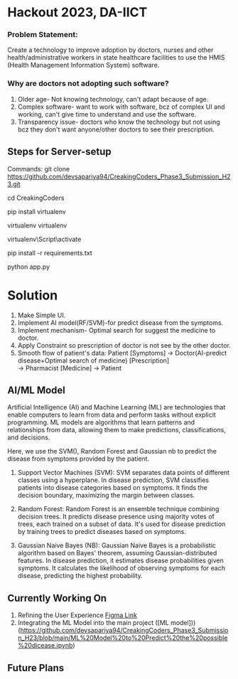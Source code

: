 
# Hackout 2023, DA-IICT

### Problem Statement:   
Create a technology to improve adoption by doctors, nurses and other health/administrative workers in state healthcare facilities to use the HMIS (Health Management Information System) software.

### Why are doctors not adopting such software?
1) Older age- Not knowing technology, can't adapt because of age.
2) Complex software- want to work with software, bcz of complex UI and working, can't give time to understand and use the software.
3) Transparency issue- doctors who know the technology but not using bcz they don't want anyone/other doctors to see their prescription.

## Steps for Server-setup
Commands:
git clone https://github.com/devsapariya94/CreakingCoders_Phase3_Submission_H23.git

cd CreakingCoders

pip install virtualenv

virtualenv virtualenv

virtualenv\Script\activate

pip install -r requirements.txt

python app.py
# Solution
1. Make Simple UI.
2. Implement AI model(RF/SVM)-for predict disease from the symptoms.
3. Implement mechanism- Optimal search for suggest the medicine to doctor. 
4. Apply Constraint so prescription of doctor is not see by the other doctor.
5. Smooth flow of patient's data:
Patient [Symptoms] 
-> 
Doctor(AI-predict disease+Optimal search of medicine) [Prescription]         
->
Pharmacist [Medicine] 
->
Patient 


## AI/ML Model
Artificial Intelligence (AI) and Machine Learning (ML) are technologies that enable computers to learn from data and perform tasks without explicit programming. ML models are algorithms that learn patterns and relationships from data, allowing them to make predictions, classifications, and decisions.

Here, we use the SVM(), Random Forest and Gaussian nb to predict the disease from symptoms provided by the patient.

1. Support Vector Machines (SVM):
SVM separates data points of different classes using a hyperplane. In disease prediction, SVM classifies patients into disease categories based on symptoms. It finds the decision boundary, maximizing the margin between classes.

2. Random Forest:
Random Forest is an ensemble technique combining decision trees. It predicts disease presence using majority votes of trees, each trained on a subset of data. It's used for disease prediction by training trees to predict diseases based on symptoms.

3. Gaussian Naive Bayes (NB):
Gaussian Naive Bayes is a probabilistic algorithm based on Bayes' theorem, assuming Gaussian-distributed features. In disease prediction, it estimates disease probabilities given symptoms. It calculates the likelihood of observing symptoms for each disease, predicting the highest probability.

## Currently Working On

1.  Refining the User Experience [Figma Link](https://www.figma.com/file/hncKZRmPf7TyfbGVGzhq0g/Hackout?type=design&node-id=0-1&mode=design&t=GLcxEuiqlTqRocqH-0)
2.  Integrating the ML Model into the main project ([ML model]))(https://github.com/devsapariya94/CreakingCoders_Phase3_Submission_H23/blob/main/ML%20Model%20to%20Predict%20the%20possible%20dicease.ipynb)

## Future Plans

